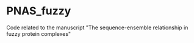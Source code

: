 # PNAS_fuzzy
Code related to the manuscript "The sequence-ensemble relationship in fuzzy protein complexes"
